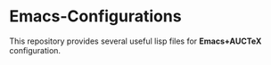 Emacs-Configurations
======================

This repository provides several useful lisp files for **Emacs+AUCTeX** configuration.


